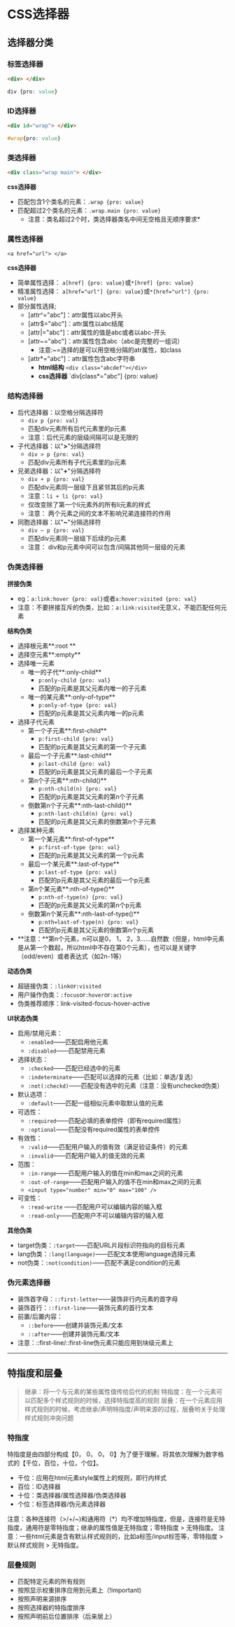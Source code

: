# CSS选择器
## 选择器分类
### 标签选择器
```html
<div> </div>
```
```css
div {pro: value}
```
### ID选择器
```html
<div id="wrap"> </div>
```
```css
#wrap{pro: value}
```
### 类选择器 
```html
<div class="wrap main"> </div>
```
**css选择器**
- 匹配包含1个类名的元素：`.wrap {pro: value}`
- 匹配超过2个类名的元素：`.wrap.main {pro: value}`
	- 注意：类名超过2个时，类选择器类名中间无空格且无顺序要求*

### 属性选择器
```hrml
<a href="url"> </a>
```
**css选择器**

- 简单属性选择： `a[href] {pro: value}`或`*[href] {pro: value}`
- 精准属性选择： `a[href="url"] {pro: value}`或`*[href="url"] {pro: value}`
- 部分属性选择;
	- [attr^="abc"]：attr属性以abc开头
	- [attr$="abc"]：attr属性以abc结尾
	- [attr|="abc"]：attr属性的值是abc或者以abc-开头
	- [attr~="abc"]：attr属性包含abc（abc是完整的一组词）
		- 注意:~=选择的是可以用空格分隔的atr属性，如class
	- [attr\*="abc"]：attr属性包含abc字符串
		- **html结构** `<div class="abcdef"></div>`
		- **css选择器** `div[class*="abc"] {pro: value}

### 结构选择器
- 后代选择器：以空格分隔选择符
	- `div p {pro: val}`
	- 匹配div元素所有后代元素里的p元素
	- 注意：后代元素的层级间隔可以是无限的
- 子代选择器：以"**>**"分隔选择符
	- `div > p {pro: val}`
	- 匹配div元素所有子代元素里的p元素
- 兄弟选择器：以"**+**"分隔选择符
	- `div + p {pro: val}`
	- 匹配div元素同一层级下且紧邻其后的p元素
	- 注意：`li + li {pro: val}`
	- 仅改变除了第一个li元素外的所有li元素的样式
	- 注意： 两个元素之间的文本不影响兄弟连接符的作用
- 同胞选择器：以"**~**"分隔选择符
	- `div ~ p {pro: val}`
	- 匹配div元素同一层级下后续的p元素
	- 注意： div和p元素中间可以包含/间隔其他同一层级的元素

### 伪类选择器
**拼接伪类**
- eg：`a:link:hover {pro: val}`或者`a:hover:visited {pro: val}`
- 注意：不要拼接互斥的伪类，比如：`a:link:visited`无意义，不能匹配任何元素

**结构伪类**
- 选择根元素**:root **
- 选择空元素**:empty**
- 选择唯一元素
	- 唯一的子代**:only-child**
		- `p:only-child {pro: val}`
		- 匹配的p元素是其父元素内唯一的子元素
	- 唯一的某元素**:only-of-type**
		- `p:only-of-type {pro: val}`
		- 匹配的p元素是其父元素内唯一的p元素
- 选择子代元素
	- 第一个子元素**:first-child**
		- `p:first-child {pro: val}`
		- 匹配的p元素是其父元素的第一个子元素
	- 最后一个子元素**:last-child**
		- `p:last-child {pro: val}`
		- 匹配的p元素是其父元素的最后一个子元素
	- 第n个子元素**:nth-child()**
		- `p:nth-child(n) {pro: val}`
		- 匹配的p元素是其父元素的第n个子元素
	- 倒数第n个子元素**:nth-last-child()**
		- `p:nth-last-child(n) {pro: val}`
		- 匹配的p元素是其父元素的倒数第n个子元素
- 选择某种元素
	- 第一个某元素**:first-of-type** 
		- `p:first-of-type {pro: val}`
		- 匹配的p元素是其父元素的第一个p元素
	- 最后一个某元素**:last-of-type**
		- `p:last-of-type {pro: val}`
		- 匹配的p元素是其父元素的最后一个p元素
	- 第n个某元素**:nth-of-type()**
		- `p:nth-of-type(n) {pro: val}`
		- 匹配的p元素是其父元素的第n个p元素
	- 倒数第n个某元素**:nth-last-of-type()**
		- `p:nth=last-of-type(n) {pro: val}`
		- 匹配的p元素是其父元素的倒数第n个p元素
- **注意：**第n个元素，n可以是0， 1， 2，3……自然数（但是，html中元素是从第一个数起，所以html中不存在第0个元素），也可以是关键字（odd/even）或者表达式（如2n-1等） 

**动态伪类**

- 超链接伪类：`:link`or`:visited`
- 用户操作伪类：`:focus`or`:hover`or`:active`
- 伪类推荐顺序：link-visited-focus-hover-active

**UI状态伪类**
- 启用/禁用元素：
	- `:enabled`——匹配启用他元素
	- `:disabled`——匹配禁用元素
- 选择状态：
	- `:checked`——匹配已经选中的元素
	- `:indeterminate`——匹配可以选择的元素（比如：单选/复选）
	- `:not(:checkd)`——匹配没有选中的元素（注意：没有unchecked伪类）
- 默认选项：
	- `:default`——匹配一组相似元素中取默认值的元素
- 可选性：
	- `:required`——匹配必填的表单控件（即有required属性）
	- `:optional`——匹配没有required属性的表单控件
- 有效性：
	- `:valid`——匹配用户输入的值有效（满足验证条件）的元素
	- `:invalid`——匹配用户输入的值无效的元素
- 范围：
	- `:in-range`——匹配用户输入的值在min和max之间的元素
	- `:out-of-range`——匹配用户输入的值不在min和max之间的元素
	- `<input type="number" min="0" max="100" />`
- 可变性：
	- `:read-write` ——匹配用户可以编辑内容的输入框
	- `:read-only`——匹配用户不可以编辑内容的输入框

**其他伪类**
- target伪类：`:target`——匹配URL片段标识符指向的目标元素
- lang伪类：`:lang(language)`——匹配文本使用language选择元素
- not伪类：`:not(condition)`——匹配不满足condition的元素

### 伪元素选择器
- 装饰首字母：`::first-letter`——装饰非行内元素的首字母
- 装饰首行：`::first-line`——装饰元素的首行文本
- 前置/后置内容：
	- `::before`——创建并装饰元素/文本
	- `::after`——创建并装饰元素/文本
- 注意：::first-line/::first-line伪元素只能应用到块级元素上
___
## 特指度和层叠
>继承：将一个与元素的某些属性值传给后代的机制
>特指度：在一个元素可以匹配多个样式规则的时候，选择特指度高的规则
>层叠：在一个元素应用样式规则的时候，考虑继承/声明特指度/声明来源的过程，层叠哟关于处理样式规则冲突问题
>

### 特指度
特指度是由四部分构成【0， 0， 0， 0】为了便于理解，将其依次理解为数字格式的【千位，百位，十位，个位】。
- 千位：应用在html元素style属性上的规则，即行内样式
- 百位：ID选择器
- 十位：类选择器/属性选择器/伪类选择器
- 个位：标签选择器/伪元素选择器

注意：各种连接符（>/+/~)和通用符（\*）均不增加特指度，但是，连接符是无特指度，通用符是零特指度；继承的属性值是无特指度；零特指度 > 无特指度。
注意：一些html元素是含有默认样式规则的，比如a标签/input标签等，零特指度 > 默认样式规则 > 无特指度。

### 层叠规则
- 匹配特定元素的所有规则
- 按照显示权重排序应用到元素上（!important)
- 按照声明来源排序
- 按照选择器的特指度排序
- 按照声明前后位置排序（后来居上）